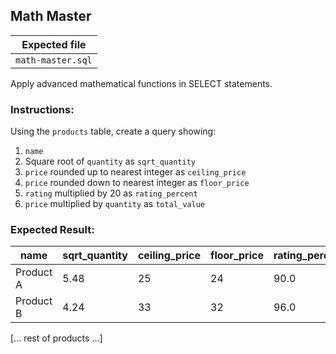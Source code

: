 ## Math Master

| Expected file |
| ------------- |
| `math-master.sql` |

Apply advanced mathematical functions in SELECT statements.

### Instructions:

Using the `products` table, create a query showing:
1. `name`
2. Square root of `quantity` as `sqrt_quantity`
3. `price` rounded up to nearest integer as `ceiling_price`
4. `price` rounded down to nearest integer as `floor_price`
5. `rating` multiplied by 20 as `rating_percent`
6. `price` multiplied by `quantity` as `total_value`

### Expected Result:

| name      | sqrt_quantity | ceiling_price | floor_price | rating_percent | total_value |
|-----------|---------------|---------------|-------------|----------------|-------------|
| Product A | 5.48          | 25            | 24          | 90.0           | 749.70      |
| Product B | 4.24          | 33            | 32          | 96.0           | 585.00      |
[... rest of products ...]
